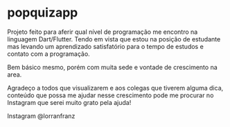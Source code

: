 # popquizapp
Projeto feito para aferir qual nível de programação me encontro na linguagem Dart/Flutter.
Tendo em vista que estou na posição de estudante mas levando um aprendizado satisfatório para o tempo de estudos e contato com a programação.

Bem básico mesmo, porém com muita sede e vontade de crescimento na area.

Agradeço a todos que visualizarem e aos colegas que tiverem alguma dica, conteúdo que possa me ajudar nesse crescimento pode me procurar no Instagram que serei muito grato pela ajuda!

Instagram @lorranfranz
